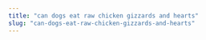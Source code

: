 ```yaml
---
title: "can dogs eat raw chicken gizzards and hearts"
slug: "can-dogs-eat-raw-chicken-gizzards-and-hearts"
---
```


